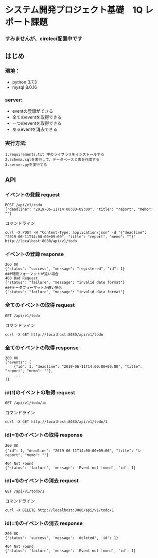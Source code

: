 # システム開発プロジェクト基礎　1Q レポート課題

### すみませんが、circleci配置中です

## はじめ


### 環境：
- python 3.7.3
- mysql 8.0.16

### server:
- eventの登録ができる
- 全てのeventを取得できる
- 一つのeventを取得できる
- あるeventを消去できる

### 実行方法:
```
1.requirements.txt 中のライブラリをインストールする
2.schema.sqlを実行して、データベースと表を作成する
3.server.pyを実行する
```

## API
### イベントの登録 request
```
POST /api/v1/todo  
{"deadline": "2019-06-11T14:00:00+09:00", "title": "report", "memo": ""}
```

コマンドライン  

```  
curl -X POST -H "Content-Type: application/json" -d '{"deadline": "2019-06-11T14:00:00+09:00", "title": "report", "memo": ""}' http://localhost:8080/api/v1/todo

```

### イベントの登録 response
```
200 OK
{"status": "success", "message": "registered", "id": 1}
###時間フォーマットが違い場合
400 Bad Request
{"status": "failure", "message": "invalid date format"}
###データフォーマットが違い場合
{"status": "failure", "message": "invalid data format"}
```
### 全てのイベントの取得 request
```
GET /api/v1/todo
```
コマンドライン

```
curl -X GET http://localhost:8080/api/v1/todo
```
### 全てのイベントの取得 response
```
200 OK
{"events": [
    {"id": 1, "deadline": "2019-06-11T14:00:00+09:00", "title": "report", "memo": ""},
    ...
]}
```
### id(1)のイベントの取得 request
```
GET /api/v1/todo/id
```
コマンドライン  
```
curl -X GET http://localhost:8080/api/v1/todo/1
```
### id(=1)のイベントの取得 response
```
200 OK
{"id": 1, "deadline": "2019-06-11T14:00:00+09:00", "title": "レreport", "memo": ""}

404 Not Found
{'status': 'failure', 'message': 'Event not found', 'id': 1}
```

### id(=1)のイベントの消去 request
```
GET /api/v1/todo/1
```
コマンドライン  
```
curl -X DELETE http://localhost:8080/api/v1/todo/1
```
### id(=1)のイベントの消去 response
```
200 OK
{'status': 'success', 'message': 'deleted', 'id': 1}

404 Not Found
{'status': 'failure', 'message': 'Event not found', 'id': 1}
```
